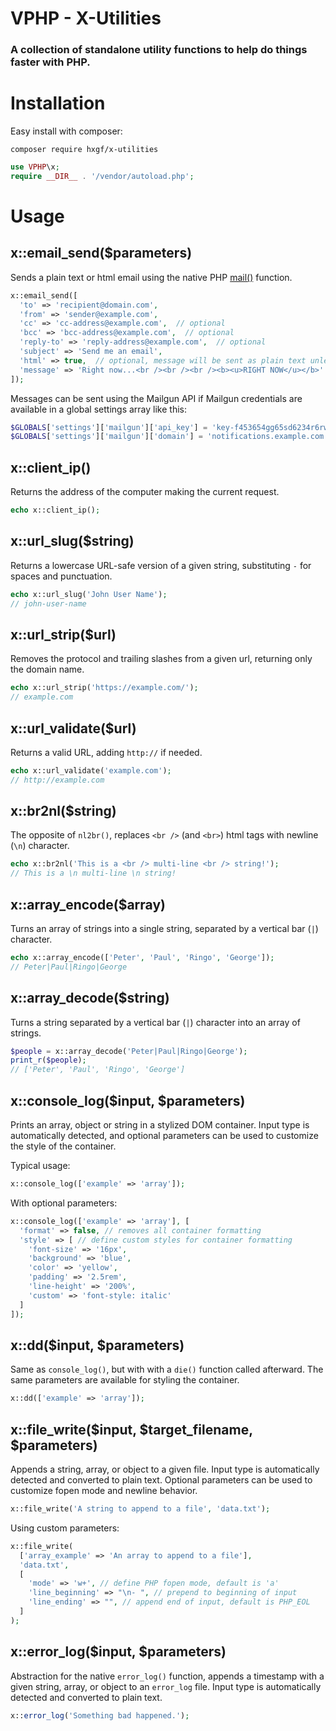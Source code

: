 # VPHP - X-Utilities

### A collection of standalone utility functions to help do things faster with PHP.


# Installation
Easy install with composer:
```
composer require hxgf/x-utilities
```
```php
use VPHP\x;
require __DIR__ . '/vendor/autoload.php';
```



# Usage

## x::email_send($parameters)
Sends a plain text or html email using the native PHP [mail()](https://www.php.net/manual/en/function.mail.php) function.
```php
x::email_send([
  'to' => 'recipient@domain.com',
  'from' => 'sender@example.com',
  'cc' => 'cc-address@example.com',  // optional
  'bcc' => 'bcc-address@example.com',  // optional
  'reply-to' => 'reply-address@example.com',  // optional
  'subject' => 'Send me an email',
  'html' => true,  // optional, message will be sent as plain text unless this is true
  'message' => 'Right now...<br /><br /><br /><b><u>RIGHT NOW</u></b>'
]);
```
Messages can be sent using the Mailgun API if Mailgun credentials are available in a global settings array like this:
```php
$GLOBALS['settings']['mailgun']['api_key'] = 'key-f453654gg65sd6234r6rw5df6544e';
$GLOBALS['settings']['mailgun']['domain'] = 'notifications.example.com';
```

## x::client_ip()
Returns the address of the computer making the current request.
```php
echo x::client_ip();
```

## x::url_slug($string)
Returns a lowercase URL-safe version of a given string, substituting `-` for spaces and punctuation.
```php
echo x::url_slug('John User Name'); 
// john-user-name
```

## x::url_strip($url)
Removes the protocol and trailing slashes from a given url, returning only the domain name.
```php
echo x::url_strip('https://example.com/'); 
// example.com
```

## x::url_validate($url)
Returns a valid URL, adding `http://` if needed.
```php
echo x::url_validate('example.com'); 
// http://example.com
```

## x::br2nl($string)
The opposite of `nl2br()`, replaces `<br />` (and `<br>`) html tags with newline (`\n`) character.
```php
echo x::br2nl('This is a <br /> multi-line <br /> string!'); 
// This is a \n multi-line \n string!
```

## x::array_encode($array)
Turns an array of strings into a single string, separated by a vertical bar (`|`) character.
```php
echo x::array_encode(['Peter', 'Paul', 'Ringo', 'George']); 
// Peter|Paul|Ringo|George
```

## x::array_decode($string)
Turns a string separated by a vertical bar (`|`) character into an array of strings.
```php
$people = x::array_decode('Peter|Paul|Ringo|George');
print_r($people); 
// ['Peter', 'Paul', 'Ringo', 'George']
```


## x::console_log($input, $parameters)
Prints an array, object or string in a stylized DOM container. Input type is automatically detected, and optional parameters can be used to customize the style of the container.

Typical usage:
```php
x::console_log(['example' => 'array']);
```

With optional parameters:
```php
x::console_log(['example' => 'array'], [
  'format' => false, // removes all container formatting
  'style' => [ // define custom styles for container formatting
    'font-size' => '16px',
    'background' => 'blue',
    'color' => 'yellow',
    'padding' => '2.5rem',
    'line-height' => '200%',
    'custom' => 'font-style: italic'
  ]
]);
```

## x::dd($input, $parameters)
Same as `console_log()`, but with with a `die()` function called afterward. The same parameters are available for styling the container.
```php
x::dd(['example' => 'array']);
```


## x::file_write($input, $target_filename, $parameters)
Appends a string, array, or object to a given file. Input type is automatically detected and converted to plain text. Optional parameters can be used to customize fopen mode and newline behavior.
```php
x::file_write('A string to append to a file', 'data.txt');
```

Using custom parameters:
```php
x::file_write(
  ['array_example' => 'An array to append to a file'], 
  'data.txt', 
  [
    'mode' => 'w+', // define PHP fopen mode, default is 'a'
    'line_beginning' => "\n- ", // prepend to beginning of input
    'line_ending' => "", // append end of input, default is PHP_EOL
  ]
);
```






## x::error_log($input, $parameters)
Abstraction for the native `error_log()` function, appends a timestamp with a given string, array, or object to an `error_log` file. Input type is automatically detected and converted to plain text.
```php
x::error_log('Something bad happened.');
```